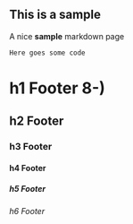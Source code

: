 ## This is a sample

A nice **sample** markdown page

    Here goes some code


# h1 Footer 8-)
## h2 Footer
### h3 Footer
#### h4 Footer
##### h5 Footer
###### h6 Footer